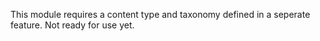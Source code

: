 This module requires a content type and taxonomy defined in a seperate feature. Not ready for use yet.
